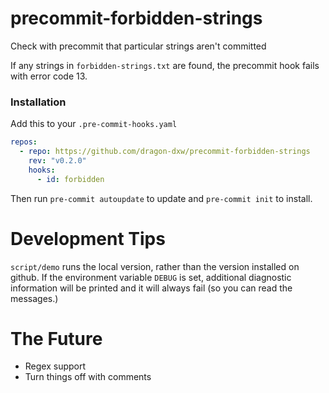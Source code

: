# precommit-forbidden-strings
Check with precommit that particular strings aren't committed

If any strings in `forbidden-strings.txt` are found, the precommit hook fails with error code 13.

### Installation

Add this to your `.pre-commit-hooks.yaml`

```yaml
repos:
  - repo: https://github.com/dragon-dxw/precommit-forbidden-strings
    rev: "v0.2.0"
    hooks:
      - id: forbidden
```

Then run `pre-commit autoupdate` to update and `pre-commit init` to install.

# Development Tips

`script/demo` runs the local version, rather than the version installed on github.
If the environment variable `DEBUG` is set, additional diagnostic information will be printed and it will always fail (so you can read the messages.)

# The Future

* Regex support
* Turn things off with comments
